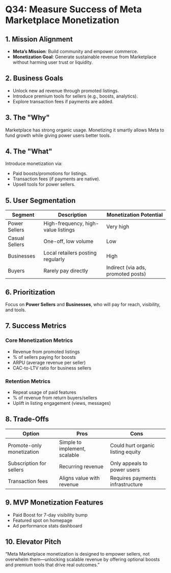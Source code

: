 # Q34: Measure Success of Meta Marketplace Monetization

## 1. Mission Alignment
- **Meta’s Mission**: Build community and empower commerce.
- **Monetization Goal**: Generate sustainable revenue from Marketplace without harming user trust or liquidity.

## 2. Business Goals
- Unlock new ad revenue through promoted listings.
- Introduce premium tools for sellers (e.g., boosts, analytics).
- Explore transaction fees if payments are added.

## 3. The "Why"
Marketplace has strong organic usage. Monetizing it smartly allows Meta to fund growth while giving power users better tools.

## 4. The "What"
Introduce monetization via:
- Paid boosts/promotions for listings.
- Transaction fees (if payments are native).
- Upsell tools for power sellers.

## 5. User Segmentation

| Segment            | Description                           | Monetization Potential             |
|--------------------|----------------------------------------|------------------------------------|
| Power Sellers      | High-frequency, high-value listings    | Very high                          |
| Casual Sellers     | One-off, low volume                    | Low                                |
| Businesses         | Local retailers posting regularly      | High                               |
| Buyers             | Rarely pay directly                    | Indirect (via ads, promoted posts) |

## 6. Prioritization
Focus on **Power Sellers** and **Businesses**, who will pay for reach, visibility, and tools.

## 7. Success Metrics

### Core Monetization Metrics
- Revenue from promoted listings
- % of sellers paying for boosts
- ARPU (average revenue per seller)
- CAC-to-LTV ratio for business sellers

### Retention Metrics
- Repeat usage of paid features
- % of revenue from return buyers/sellers
- Uplift in listing engagement (views, messages)

## 8. Trade-Offs

| Option                  | Pros                                 | Cons                                |
|-------------------------|---------------------------------------|-------------------------------------|
| Promote-only monetization | Simple to implement, scalable       | Could hurt organic listing equity   |
| Subscription for sellers | Recurring revenue                    | Only appeals to power users         |
| Transaction fees         | Aligns value with revenue            | Requires payments infrastructure     |

## 9. MVP Monetization Features
- Paid Boost for 7-day visibility bump
- Featured spot on homepage
- Ad performance stats dashboard

## 10. Elevator Pitch
“Meta Marketplace monetization is designed to empower sellers, not overwhelm them—unlocking scalable revenue by offering optional boosts and premium tools that drive real outcomes.”
